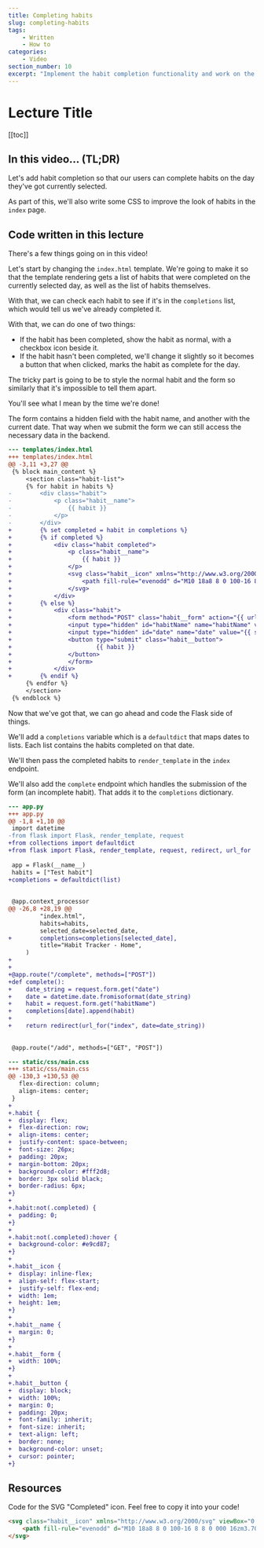 ```yaml
---
title: Completing habits
slug: completing-habits
tags:
    - Written
    - How to
categories:
    - Video
section_number: 10
excerpt: "Implement the habit completion functionality and work on the styling for it!"
---
```


# Lecture Title

[[toc]]
## In this video... (TL;DR)

Let's add habit completion so that our users can complete habits on the day they've got currently selected.

As part of this, we'll also write some CSS to improve the look of habits in the `index` page.

## Code written in this lecture

There's a few things going on in this video!

Let's start by changing the `index.html` template. We're going to make it so that the template rendering gets a list of habits that were completed on the currently selected day, as well as the list of habits themselves.

With that, we can check each habit to see if it's in the `completions` list, which would tell us we've already completed it.

With that, we can do one of two things:

- If the habit has been completed, show the habit as normal, with a checkbox icon beside it.
- If the habit hasn't been completed, we'll change it slightly so it becomes a button that when clicked, marks the habit as complete for the day.

The tricky part is going to be to style the normal habit and the form so similarly that it's impossible to tell them apart.

You'll see what I mean by the time we're done!

The form contains a hidden field with the habit name, and another with the current date. That way when we submit the form we can still access the necessary data in the backend.

```diff
--- templates/index.html
+++ templates/index.html
@@ -3,11 +3,27 @@
 {% block main_content %}
     <section class="habit-list">
     {% for habit in habits %}
-        <div class="habit">
-            <p class="habit__name">
-                {{ habit }}
-            </p>
-        </div>
+        {% set completed = habit in completions %}
+        {% if completed %}
+            <div class="habit completed">
+                <p class="habit__name">
+                    {{ habit }}
+                </p>
+                <svg class="habit__icon" xmlns="http://www.w3.org/2000/svg" viewBox="0 0 20 20" fill="currentColor">
+                    <path fill-rule="evenodd" d="M10 18a8 8 0 100-16 8 8 0 000 16zm3.707-9.293a1 1 0 00-1.414-1.414L9 10.586 7.707 9.293a1 1 0 00-1.414 1.414l2 2a1 1 0 001.414 0l4-4z" clip-rule="evenodd" />
+                </svg>
+            </div>
+        {% else %}
+            <div class="habit">
+                <form method="POST" class="habit__form" action="{{ url_for('complete') }}">
+                <input type="hidden" id="habitName" name="habitName" value="{{ habit }}" />
+                <input type="hidden" id="date" name="date" value="{{ selected_date }}" />
+                <button type="submit" class="habit__button">
+                        {{ habit }}
+                </button>
+                </form>
+            </div>
+        {% endif %}
     {% endfor %}
     </section>
 {% endblock %}
```

Now that we've got that, we can go ahead and code the Flask side of things.

We'll add a `completions` variable which is a `defaultdict` that maps dates to lists. Each list contains the habits completed on that date.

We'll then pass the completed habits to `render_template` in the `index` endpoint.

We'll also add the `complete` endpoint which handles the submission of the form (an incomplete habit). That adds it to the `completions` dictionary.

```diff
--- app.py
+++ app.py
@@ -1,8 +1,10 @@
 import datetime
-from flask import Flask, render_template, request
+from collections import defaultdict
+from flask import Flask, render_template, request, redirect, url_for
 
 app = Flask(__name__)
 habits = ["Test habit"]
+completions = defaultdict(list)
 
 
 @app.context_processor
@@ -26,8 +28,19 @@
         "index.html",
         habits=habits,
         selected_date=selected_date,
+        completions=completions[selected_date],
         title="Habit Tracker - Home",
     )
+
+
+@app.route("/complete", methods=["POST"])
+def complete():
+    date_string = request.form.get("date")
+    date = datetime.date.fromisoformat(date_string)
+    habit = request.form.get("habitName")
+    completions[date].append(habit)
+
+    return redirect(url_for("index", date=date_string))
 
 
 @app.route("/add", methods=["GET", "POST"])
```

```diff
--- static/css/main.css
+++ static/css/main.css
@@ -130,3 +130,53 @@
   flex-direction: column;
   align-items: center;
 }
+
+.habit {
+  display: flex;
+  flex-direction: row;
+  align-items: center;
+  justify-content: space-between;
+  font-size: 26px;
+  padding: 20px;
+  margin-bottom: 20px;
+  background-color: #fff2d8;
+  border: 3px solid black;
+  border-radius: 6px;
+}
+
+.habit:not(.completed) {
+  padding: 0;
+}
+
+.habit:not(.completed):hover {
+  background-color: #e9cd87;
+}
+
+.habit__icon {
+  display: inline-flex;
+  align-self: flex-start;
+  justify-self: flex-end;
+  width: 1em;
+  height: 1em;
+}
+
+.habit__name {
+  margin: 0;
+}
+
+.habit__form {
+  width: 100%;
+}
+
+.habit__button {
+  display: block;
+  width: 100%;
+  margin: 0;
+  padding: 20px;
+  font-family: inherit;
+  font-size: inherit;
+  text-align: left;
+  border: none;
+  background-color: unset;
+  cursor: pointer;
+}
```

## Resources

Code for the SVG "Completed" icon. Feel free to copy it into your code!

```html
<svg class="habit__icon" xmlns="http://www.w3.org/2000/svg" viewBox="0 0 20 20" fill="currentColor">
    <path fill-rule="evenodd" d="M10 18a8 8 0 100-16 8 8 0 000 16zm3.707-9.293a1 1 0 00-1.414-1.414L9 10.586 7.707 9.293a1 1 0 00-1.414 1.414l2 2a1 1 0 001.414 0l4-4z" clip-rule="evenodd" />
</svg>
```